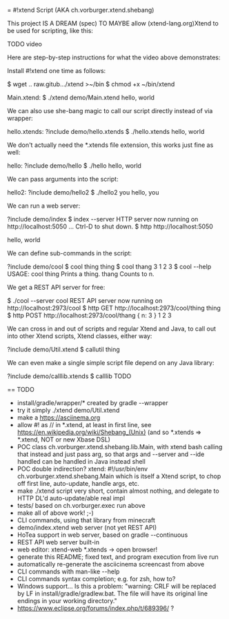 = #!xtend Script (AKA ch.vorburger.xtend.shebang)

This project IS A DREAM (spec) TO MAYBE allow (xtend-lang.org)Xtend to be used for scripting, like this:

TODO video


Here are step-by-step instructions for what the video above demonstrates:

Install #!xtend one time as follows: 

   $ wget .. raw.gitub.../xtend >~/bin
   $ chmod +x ~/bin/xtend


Main.xtend:
   $ ./xtend demo/Main.xtend
   hello, world


We can also use she-bang magic to call our script directly instead of via wrapper:

hello.xtends:
?include demo/hello.xtends
   $ ./hello.xtends
   hello, world


We don't actually need the *.xtends file extension, this works just fine as well:

hello:
?include demo/hello
   $ ./hello
   hello, world


We can pass arguments into the script:

hello2:
?include demo/hello2
   $ ./hello2 you
   hello, you


We can run a web server:

?include demo/index
   $ index --server
   HTTP server now running on http://localhost:5050 ... Ctrl-D to shut down.
   $ http http://localhost:5050
   <html><body>hello, world</body></html>

We can define sub-commands in the script:

?include demo/cool
   $ cool thing
   thing
   $ cool thang 3
   1 2 3
   $ cool --help
   USAGE: cool 
               thing
                      Prints a thing.
               thang
                      Counts to n.


We get a REST API server for free:

   $ ./cool --server
   cool REST API server now running on http://localhost:2973/cool
   $ http GET http://localhost:2973/cool/thing
   thing
   $ http POST http://localhost:2973/cool/thang { n: 3 }
   1 2 3


We can cross in and out of scripts and regular Xtend and Java, to call out into other Xtend scripts, Xtend classes, either way:

?include demo/Util.xtend
   $ callutil
   thing


We can even make a single simple script file depend on any Java library:

?include demo/calllib.xtends
   $ calllib
   TODO


== TODO

* install/gradle/wrapper/* created by gradle --wrapper
* try it simply ./xtend demo/Util.xtend
* make a https://asciinema.org
* allow #! as // in *.xtend, at least in first line, see https://en.wikipedia.org/wiki/Shebang_(Unix)  (and so *.xtends => *.xtend, NOT or new Xbase DSL)
* POC class ch.vorburger.xtend.shebang.lib.Main, with xtend bash calling that instead and just pass arg, so that args and --server and --ide handled can be handled in Java instead shell
* POC double indirection? xtend: #!/usr/bin/env ch.vorburger.xtend.shebang.Main which is itself a Xtend script, to chop off first line, auto-update, handle args, etc.
* make ./xtend script very short, contain almost nothing, and delegate to HTTP DL'd auto-update/able real impl
* tests/ based on ch.vorburger.exec run above
* make all of above work! ;-)
* CLI commands, using that library from minecraft
* demo/index.xtend web server (not yet REST API)
* HoTea support in web server, based on gradle --continuous
* REST API web server built-in
* web editor: xtend-web *.xtends -> open browser!
* generate this README; fixed text, and program execution from live run
* automatically re-generate the asciicinema screencast from above
* CLI commands with man-like --help
* CLI commands syntax completion; e.g. for zsh, how to?
* Windows support... Is this a problem: "warning: CRLF will be replaced by LF in install/gradle/gradlew.bat. The file will have its original line endings in your working directory."
* https://www.eclipse.org/forums/index.php/t/689396/ ?
